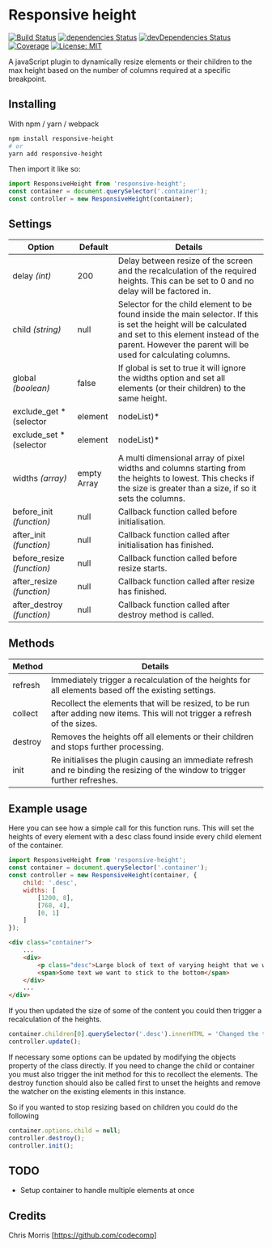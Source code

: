 # Responsive height

[![Build Status](https://travis-ci.org/codecomp/responsive-height.svg?branch=master)](https://travis-ci.org/codecomp/responsive-height)  [![dependencies Status](https://david-dm.org/codecomp/responsive-height/status.svg)](https://david-dm.org/codecomp/responsive-height)  [![devDependencies Status](https://david-dm.org/codecomp/responsive-height/dev-status.svg)](https://david-dm.org/codecomp/responsive-height?type=dev)  [![Coverage](https://img.shields.io/badge/coverage-100%25-brightgreen.svg)](https://istanbul.js.org/)  [![License: MIT](https://img.shields.io/badge/License-MIT-blue.svg)](https://opensource.org/licenses/MIT)

A javaScript plugin to dynamically resize elements or their children to the max height based on the number of columns required at a specific breakpoint.

## Installing

With npm / yarn / webpack
```sh
npm install responsive-height
# or
yarn add responsive-height
```

Then import it like so:

```js
import ResponsiveHeight from 'responsive-height';
const container = document.querySelector('.container');
const controller = new ResponsiveHeight(container);
```

## Settings

Option  | Default | Details
------------- | ------------- | -------------
delay *(int)*  | 200 | Delay between resize of the screen and the recalculation of the required heights. This can be set to 0 and no delay will be factored in.
child *(string)*  | null | Selector for the child element to be found inside the main selector. If this is set the height will be calculated and set to this element instead of the parent. However the parent will be used for calculating columns.
global *(boolean)* | false | If global is set to true it will ignore the widths option and set all elements (or their children) to the same height.
exclude_get *(selector | element | nodeList)* | null | Setting Exclude get with a css query selector, element or nodeList will stop the element (or child element if specified) from having their heights factor into the heights of the other elements in its row. If using child elements exclusions will be applied based on the child.
exclude_set *(selector | element | nodeList)* | null | Setting Exclude set with a css query selector, element or nodeList will stop the element (or child element if specified) from having its height set. If using child elements exclusions will be applied based on the child.
widths *(array)* | empty Array | A multi dimensional array of pixel widths and columns starting from the heights to lowest. This checks if the size is greater than a size, if so it sets the columns.
before_init *(function)* | null | Callback function called before initialisation.
after_init *(function)* | null | Callback function called after initialisation has finished.
before_resize *(function)* | null | Callback function called before resize starts.
after_resize *(function)* | null | Callback function called after resize has finished.
after_destroy *(function)* | null | Callback function called after destroy method is called.

## Methods

Method | Details
------------- | -------------
refresh | Immediately trigger a recalculation of the heights for all elements  based off the existing settings.
collect | Recollect the elements that will be resized, to be run after adding new items. This will not trigger a refresh of the sizes.
destroy | Removes the heights off all elements or their children and stops further processing.
init | Re initialises the plugin causing an immediate refresh and re binding the resizing of the window to trigger further refreshes.

## Example usage

Here you can see how a simple call for this function runs. This will set the heights of every element with a desc class found inside every child element of the container.

```js
import ResponsiveHeight from 'responsive-height';
const container = document.querySelector('.container');
const controller = new ResponsiveHeight(container, {
    child: '.desc',
	widths: [
		[1200, 8],
		[768, 4],
		[0, 1]
	]
});
```

```HTML
<div class="container">
    ...
    <div>
        <p class="desc">Large block of text of varying height that we want to keep the same height</p>
        <span>Some text we want to stick to the bottom</span>
    </div>
    ...
</div>
```

If you then updated the size of some of the content you could then trigger a recalculation of the heights.

```js
container.children[0].querySelector('.desc').innerHTML = 'Changed the text';
controller.update();
```

If necessary some options can be updated by modifying the objects property of the class directly. If you need to change the child or container you must also trigger the init method for this to recollect the elements. The destroy function should also be called first to unset the heights and remove the watcher on the existing elements in this instance.

So if you wanted to stop resizing based on children you could do the following

```js
container.options.child = null;
controller.destroy();
controller.init();
```

## TODO

- Setup container to handle multiple elements at once

## Credits

Chris Morris [https://github.com/codecomp]
